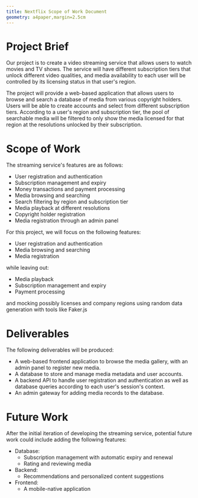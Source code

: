 ```yaml
--- 
title: Nextflix Scope of Work Document
geometry: a4paper,margin=2.5cm
---
```


# Project Brief
Our project is to create a video streaming service that allows users to watch
movies and TV shows. The service will have different subscription tiers that
unlock different video qualities, and media availability to each user will be
controlled by its licensing status in that user's region.

The project will provide a web-based application that allows users to browse and
search a database of media from various copyright holders. Users will be able to
create accounts and select from different subscription tiers. According to a
user's region and subscription tier, the pool of searchable media will be
filtered to only show the media licensed for that region at the resolutions
unlocked by their subscription.

# Scope of Work
The streaming service's features are as follows:

- User registration and authentication
- Subscription management and expiry
- Money transactions and payment processing
- Media browsing and searching
- Search filtering by region and subscription tier
- Media playback at different resolutions
- Copyright holder registration
- Media registration through an admin panel

For this project, we will focus on the following features:

- User registration and authentication
- Media browsing and searching
- Media registration

while leaving out:

- Media playback
- Subscription management and expiry
- Payment processing

and mocking possibly licenses and company regions using random data generation with tools like Faker.js

# Deliverables
The following deliverables will be produced:

- A web-based frontend application to browse the media gallery, with an admin
  panel to register new media.
- A database to store and manage media metadata and user accounts.
- A backend API to handle user registration and authentication as well as
  database queries according to each user's session's context.
- An admin gateway for adding media records to the database.

# Future Work
After the initial iteration of developing the streaming service, potential future work
could include adding the following features:

- Database:
    - Subscription management with automatic expiry and renewal
    - Rating and reviewing media
- Backend:
    - Recommendations and personalized content suggestions
- Frontend:
    - A mobile-native application
